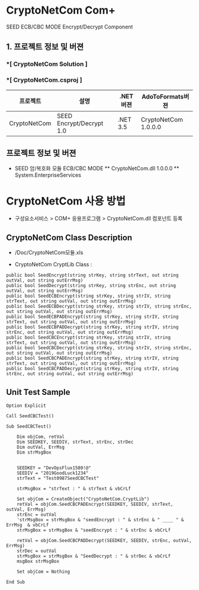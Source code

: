 # CryptoNetCom Com+ 
SEED ECB/CBC MODE Encrypt/Decrypt Component

## 1. 프로젝트 정보 및 버젼

### *[ CryptoNetCom Solution ]	
### *[ CryptoNetCom.csproj ]	

| 프로젝트 | 설명 | .NET버젼 | AdoToFormats버젼 |
| -------- | -------- | -------- | -------- |
| CryptoNetCom | SEED Encrypt/Decrypt 1.0	| .NET 3.5	| CryptoNetCom 1.0.0.0 |

## 프로젝트 정보 및 버젼
* SEED 암/복호화 모듈 ECB/CBC MODE
** CryptoNetCom.dll 1.0.0.0
** System.EnterpriseServices

# CryptoNetCom 사용 방법
* 구성요소서비스 > COM+ 응용프로그램 > CryptoNetCom.dll 컴포넌트 등록

## CryptoNetCom Class Description
- /Doc/CryptoNetCom모듈.xls

* CryptoNetCom CryptLib Class :
```
public bool SeedEncrypt(string strKey, string strText, out string outVal, out string outErrMsg)
public bool SeedDecrypt(string strKey, string strEnc, out string outVal, out string outErrMsg)
public bool SeedECBEncrypt(string strKey, string strIV, string strText, out string outVal, out string outErrMsg)
public bool SeedECBDecrypt(string strKey, string strIV, string strEnc, out string outVal, out string outErrMsg)
public bool SeedECBPADEncrypt(string strKey, string strIV, string strText, out string outVal, out string outErrMsg)
public bool SeedECBPADDecrypt(string strKey, string strIV, string strEnc, out string outVal, out string outErrMsg)
public bool SeedCBCEncrypt(string strKey, string strIV, string strText, out string outVal, out string outErrMsg)
public bool SeedCBCDecrypt(string strKey, string strIV, string strEnc, out string outVal, out string outErrMsg)
public bool SeedCBCPADEncrypt(string strKey, string strIV, string strText, out string outVal, out string outErrMsg)
public bool SeedCBCPADDecrypt(string strKey, string strIV, string strEnc, out string outVal, out string outErrMsg)
```

## Unit Test Sample
```
Option Explicit 

Call SeedCBCTest()

Sub SeedCBCTest()

	Dim objCom, retVal
	Dim SEEDKEY, SEEDIV, strText, strEnc, strDec
	Dim outVal, ErrMsg
	Dim strMsgBox
	

	SEEDKEY = "DevOpsFlux1580!@"
	SEEDIV = "2019GoodLuck1234"
	strText = "Test0987SeedCBCTest"

	strMsgBox = "strText : " & strText & vbCrLf

	Set objCom = CreateObject("CryptoNetCom.CryptLib")
	retVal = objCom.SeedCBCPADEncrypt(SEEDKEY, SEEDIV, strText, outVal, ErrMsg)
	strEnc = outVal
	'strMsgBox = strMsgBox & "seedEncrypt : " & strEnc & " ____ " & ErrMsg  & vbCrLf
	strMsgBox = strMsgBox & "seedEncrypt : " & strEnc & vbCrLf

	retVal = objCom.SeedCBCPADDecrypt(SEEDKEY, SEEDIV, strEnc, outVal, ErrMsg)
	strDec = outVal
	strMsgBox = strMsgBox & "SeedDecrypt : " & strDec & vbCrLf
	msgBox strMsgBox
	
	Set objCom = Nothing 
	
End Sub

```
